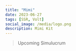 ```yaml
---
title: "Mimi"
date: 2023-06-27
tags: [SSR, Volt]
social_image: /media/logo.png
description: Mimi Kit
---
```



>Upcoming Simulucrum 